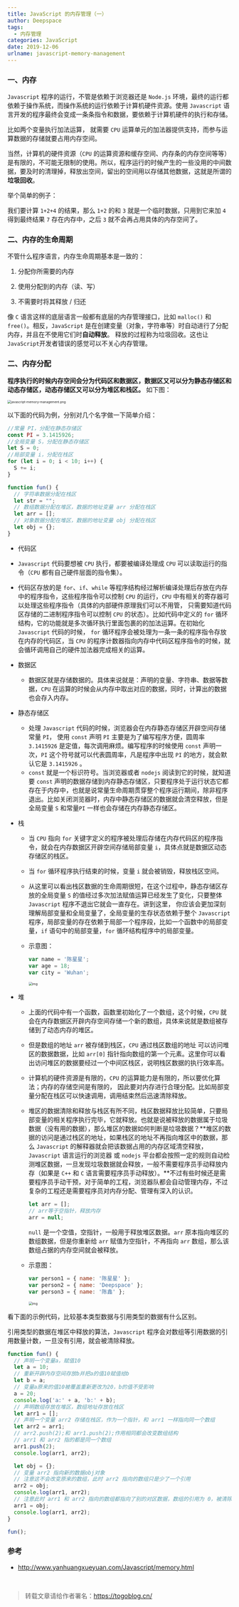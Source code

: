 ```yaml
---
title: JavaScript 的内存管理（一）
author: Deepspace
tags:
  - 内存管理
categories: JavaScript
date: 2019-12-06
urlname: javascript-memory-management
---
```


<!-- ## JavaScript 的内存管理（一） -->

### 一、内存

`Javascript` 程序的运行，不管是依赖于浏览器还是 `Node.js` 环境，最终的运行都依赖于操作系统，而操作系统的运行依赖于计算机硬件资源。使用 `Javascript` 语言开发的程序最终会变成一条条指令和数据，要依赖于计算机硬件的执行和存储。

比如两个变量执行加法运算， 就需要 `CPU` 运算单元的加法器提供支持，而参与运算数据的存储就要占用内存空间。

当然，计算机的硬件资源（`CPU` 的运算资源和缓存空间、内存条的内存空间等等）是有限的，不可能无限制的使用。所以，程序运行的时候产生的一些没用的中间数据，要及时的清理掉，释放出空间，留出的空间用以存储其他数据，这就是所谓的**垃圾回收**。

举个简单的例子：

我们要计算 `1+2+4` 的结果，那么 `1+2` 的和 `3` 就是一个临时数据，只用到它来加 `4` 得到最终结果 `7` 存在内存中，之后 `3` 就不会再占用具体的内存空间了。

<!-- more -->

### 二、内存的生命周期

不管什么程序语言，内存生命周期基本是一致的：

1. 分配你所需要的内存

2. 使用分配到的内存（读、写）

3. 不需要时将其释放 / 归还

像 `C` 语言这样的底层语言一般都有底层的内存管理接口，比如 `malloc()` 和 `free()`。相反，`JavaScript` 是在创建变量（对象，字符串等）时自动进行了分配内存，并且在不使用它们时**自动释放**。 释放的过程称为垃圾回收。这也让 `JavaScript`开发者错误的感觉可以不关心内存管理。 



### 二、内存分配

**程序执行的时候内存空间会分为代码区和数据区，数据区又可以分为静态存储区和动态存储区，动态存储区又可以分为堆区和栈区。** 如下图：

<img src="https://raw.githubusercontent.com/IDeepspace/ImageHosting/master/JavaScript/javascript-memory-management.png" alt="javascript-memory-management.png" style="zoom:50%;" />

以下面的代码为例，分别对几个名字做一下简单介绍：

```javascript
//常量 PI，分配在静态存储区
const PI = 3.1415926;
//全局变量 S，分配在静态存储区
let S = 0;
//局部变量 i，分配在栈区
for (let i = 0; i < 10; i++) {
  S += i;
}

function fun() {
  // 字符串数据分配在栈区
  let str = "";
  // 数组数据分配在堆区，数据的地址变量 arr 分配在栈区
  let arr = [];
  // 对象数据分配在堆区，数据的地址变量 obj 分配在栈区
  let obj = {};
}
```



-  代码区

  - `Javascript` 代码要想被 `CPU` 执行，都要被编译处理成 `CPU` 可以读取运行的指令（`CPU` 都有自己硬件层面的指令集）。 
  - 代码区存放的是 `for`、`if`、`while` 等程序结构经过解析编译处理后存放在内存中的程序指令，这些程序指令可以控制 `CPU` 的运行，`CPU` 中有相关的寄存器可以处理这些程序指令（具体的内部硬件原理我们可以不用管， 只需要知道代码区存储的二进制程序指令可以控制 `CPU` 的状态）。比如代码中定义的 `for` 循环结构，它的功能就是多次循环执行里面包裹的的加法运算。在初始化 `Javascript` 代码的时候， `for` 循环程序会被处理为一条一条的程序指令存放在内存的代码区，当 `CPU` 的程序计数器指向内存中代码区程序指令的时候，就会循环调用自己的硬件加法器完成相关的运算。

- 数据区

  - 数据区就是存储数据的。具体来说就是：声明的变量、字符串、数据等数据，`CPU` 在运算的时候会从内存中取出对应的数据，同时，计算出的数据也会存入内存。

- 静态存储区

  - 处理 `Javascript` 代码的时候，浏览器会在内存静态存储区开辟空间存储常量 `PI`， 使用 `const` 声明 `PI` 主要是为了编写程序方便，圆周率 `3.1415926` 是定值，每次调用麻烦。编写程序的时候使用 `const` 声明一次，`PI` 这个符号就可以代表圆周率，凡是程序中出现 `PI` 的地方，就会默认它是 `3.1415926` 。
  - `const` 就是一个标识符号。当浏览器或者 `nodejs` 阅读到它的时候，就知道要 `const` 声明的数据存储到内存静态存储区，只要程序处于运行状态它都存在于内存中，也就是说常量生命周期贯穿整个程序运行期间，除非程序退出。比如关闭浏览器时，内存中静态存储区的数据就会清空释放，但是全局变量 `S` 和常量`PI` 一样也会存储在内存静态存储区。

- 栈

  - 当 `CPU` 指向 `for` 关键字定义的程序被处理后存储在内存代码区的程序指令，就会在内存数据区开辟空间存储局部变量 `i`，具体点就是数据区动态存储区的栈区。

  - 当 `for` 循环程序执行结束的时候，变量 `i` 就会被销毁，释放栈区空间。

  - 从这里可以看出栈区数据的生命周期很短，在这个过程中，静态存储区存放的全局变量 `S` 的值经过多次加法赋值运算已经发生了变化，只要整体 `Javascript` 程序不退出它就会一直存在。讲到这里， 你应该会更加深刻理解局部变量和全局变量了，全局变量的生存状态依赖于整个 `Javascript` 程序，局部变量的存在依赖于局部一个程序段，比如一个函数中的局部变量，`if` 语句中的局部变量，`for` 循环结构程序中的局部变量。

  - 示意图：

    ```javascript
    var name = '陈星星';
    var age = 18;
    var city = 'Wuhan';
    ```

    <img src="https://github.com/IDeepspace/ImageHosting/raw/master/JavaScript/javascript-memory-management-stack.jpg" alt="img" style="zoom:50%;" />

- 堆

  - 上面的代码中有一个函数，函数里初始化了一个数组，这个时候，`CPU` 就会在内存数据区开辟内存空间存储一个新的数组，具体来说就是数组被存储到了动态内存的堆区。

  - 但是数组的地址 `arr` 被存储到栈区，`CPU` 通过栈区数组的地址 可以访问堆区的数据数据，比如 `arr[0]` 指针指向数组的第一个元素。这里你可以看出访问堆区的数据要经过一个中间区栈区，说明栈区数据的执行效率高。

  - 计算机的硬件资源是有限的，`CPU` 的运算能力是有限的，所以要优化算法；内存的存储空间是有限的， 因此要对内存进行合理分配。比如局部变量分配在栈区可以快速调用，调用结束然后迅速清除释放。

  - 堆区的数据清除和释放与栈区有所不同，栈区数据释放比较简单，只要局部变量的相关程序执行完毕，它就释放。也就是说被释放的数据属于垃圾数据（没有用的数据），那么堆区的数据如何判断是垃圾数据？**堆区的数据的访问是通过栈区的地址，如果栈区的地址不再指向堆区中的数据，那么 `Javascript` 的解释器就会把该数据占用的内存区域清空释放，`Javascript` 语言运行的浏览器 或 `nodejs` 平台都会按照一定的规则自动检测堆区数据，一旦发现垃圾数据就会释放，一般不需要程序员手动释放内存（如果是 `C++` 和 `C` 语言需要程序员手动释放）。**不过有些时候还是需要程序员手动干预，对于简单的工程，浏览器队都会自动管理内存，不过复杂的工程还是需要程序员对内存分配、管理有深入的认识。

    ```javascript
    let arr = [];
    // arr等于空指针，释放内存
    arr = null;
    ```

    `null` 是一个空值，空指针，一般用于释放堆区数据。`arr` 原本指向堆区的数组数据，但是你重新给 `arr` 赋值为空指针，不再指向 `arr` 数组，那么该数组占据的内存空间就会被释放。
    
  - 示意图：
  
    ```javascript
    var person1 = { name: '陈星星' };
    var person2 = { name: 'Deepspace' };
    var person3 = { name: '陈鑫' };
    ```
  
    <img src="https://github.com/IDeepspace/ImageHosting/raw/master/JavaScript/javascript-memory-management-heap.jpg" alt="img" style="zoom:50%;" />
  
    

看下面的示例代码，比较基本类型数据与引用类型的数据有什么区别。

引用类型的数据在堆区中释放的算法，`Javascript` 程序会对数组等引用数据的引用数量计数，一旦没有引用，就会被清除释放。

```javascript
function fun() {
  // 声明一个变量a，赋值10
  let a = 10;
  // 重新开辟内存空间存放b并把a的值10赋值给b
  let b = a;
  // 变量a原来的值10被覆盖重新更改为20，b的值不受影响
  a = 20;
  console.log('a:' + a, 'b:' + b);
  // 声明数组存放在堆区，数组地址存放在栈区
  let arr1 = [];
  // 声明一个变量 arr2 存储在栈区，作为一个指针，和 arr1 一样指向同一个数组
  let arr2 = arr1;
  // arr2.push(2);和 arr1.push(2);作用相同都会改变数组结构
  // arr1 和 arr2 指的都是同一个数组
  arr1.push(2);
  console.log(arr1, arr2);

  let obj = {};
  // 变量 arr2 指向新的数据obj对象
  // 注意这不会改变原来的数组，此时 arr2 指向的数组只是少了一个引用
  arr2 = obj;
  console.log(arr1, arr2);
  // 注意此时 arr1 和 arr2 指向的数组都指向了别的对区数据，数组的引用为 0，被清除释放
  arr1 = obj;
  console.log(arr1, arr2);
}

fun();
```



### 参考

- http://www.yanhuangxueyuan.com/Javascript/memory.html



<br>

> 转载文章请给作者署名：https://togoblog.cn/